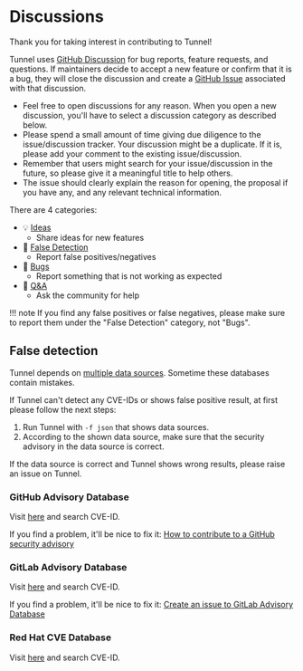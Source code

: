 # Discussions

Thank you for taking interest in contributing to Tunnel!

Tunnel uses [GitHub Discussion](https://github.com/khulnasoft/tunnel/discussions) for bug reports, feature requests, and questions.
If maintainers decide to accept a new feature or confirm that it is a bug, they will close the discussion and create a [GitHub Issue](https://github.com/khulnasoft/tunnel/issues) associated with that discussion.

- Feel free to open discussions for any reason. When you open a new discussion, you'll have to select a discussion category as described below.
- Please spend a small amount of time giving due diligence to the issue/discussion tracker. Your discussion might be a duplicate. If it is, please add your comment to the existing issue/discussion.
- Remember that users might search for your issue/discussion in the future, so please give it a meaningful title to help others.
- The issue should clearly explain the reason for opening, the proposal if you have any, and any relevant technical information.

There are 4 categories:

- 💡 [Ideas](https://github.com/khulnasoft/tunnel/discussions/categories/ideas)
  - Share ideas for new features
- 🔎 [False Detection](https://github.com/khulnasoft/tunnel/discussions/categories/false-detection)
  - Report false positives/negatives
- 🐛 [Bugs](https://github.com/khulnasoft/tunnel/discussions/categories/bugs)
  - Report something that is not working as expected
- 🙏 [Q&A](https://github.com/khulnasoft/tunnel/discussions/categories/q-a)
  - Ask the community for help

!!! note
If you find any false positives or false negatives, please make sure to report them under the "False Detection" category, not "Bugs".

## False detection

Tunnel depends on [multiple data sources](https://khulnasoft.github.io/tunnel/latest/docs/scanner/vulnerability/#data-sources).
Sometime these databases contain mistakes.

If Tunnel can't detect any CVE-IDs or shows false positive result, at first please follow the next steps:

1. Run Tunnel with `-f json` that shows data sources.
2. According to the shown data source, make sure that the security advisory in the data source is correct.

If the data source is correct and Tunnel shows wrong results, please raise an issue on Tunnel.

### GitHub Advisory Database

Visit [here](https://github.com/advisories) and search CVE-ID.

If you find a problem, it'll be nice to fix it: [How to contribute to a GitHub security advisory](https://github.blog/2022-02-22-github-advisory-database-now-open-to-community-contributions/)

### GitLab Advisory Database

Visit [here](https://advisories.gitlab.com/) and search CVE-ID.

If you find a problem, it'll be nice to fix it: [Create an issue to GitLab Advisory Database](https://gitlab.com/gitlab-org/security-products/gemnasium-db/-/issues)

### Red Hat CVE Database

Visit [here](https://access.redhat.com/security/security-updates/?cwe=476#/cve) and search CVE-ID.

